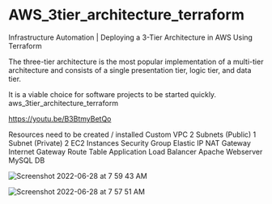 # AWS_3tier_architecture_terraform

Infrastructure Automation | Deploying a 3-Tier Architecture in AWS Using Terraform

The three-tier architecture is the most popular implementation of a multi-tier architecture and consists of a single presentation tier, logic tier, and data tier.

It is a viable choice for software projects to be started quickly.
aws_3tier_architecture_terraform

https://youtu.be/B3BtmyBetQo

Resources need to be created / installed
Custom VPC
2 Subnets (Public)
1 Subnet (Private)
2 EC2 Instances
Security Group
Elastic IP
NAT Gateway
Internet Gateway
Route Table
Application Load Balancer
Apache Webserver
MySQL DB

![Screenshot 2022-06-28 at 7 59 43 AM](https://user-images.githubusercontent.com/58227542/176078718-bf07525d-96ab-495b-a9fd-7b857a91d3bb.png)

![Screenshot 2022-06-28 at 7 57 51 AM](https://user-images.githubusercontent.com/58227542/176078468-3847bab0-e70e-4360-b077-181315ee007c.png)
